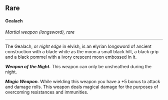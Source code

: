 ## Rare 


#### Gealach 
*Martial weapon (longsword), rare*
___
The Gealach, or *night edge* in elvish, is an elyrian longsword of ancient construction with a blade white as the moon a small black hilt, a black grip and a black pommel with a ivory crescent moon embossed in it.

***Weapon of the Night.***
This weapon can only be unsheathed during the night.

***Magic Weapon.***
While wielding this weapon you have a +5 bonus to attack and damage rolls. This weapon deals magical damage for the purposes of overcoming resistances and immunities.